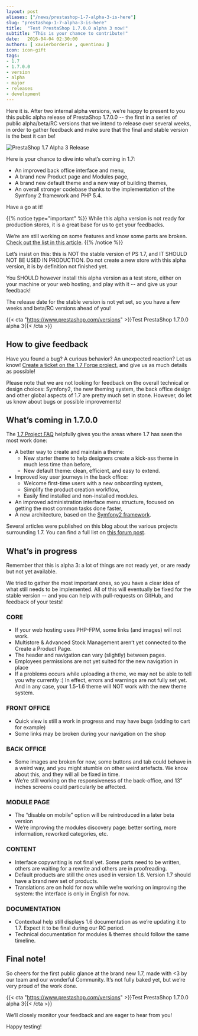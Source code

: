 ```yaml
---
layout: post
aliases: ["/news/prestashop-1-7-alpha-3-is-here"]
slug: "prestashop-1-7-alpha-3-is-here"
title:  "Test PrestaShop 1.7.0.0 alpha 3 now!"
subtitle: "This is your chance to contribute!"
date:   2016-04-04 02:30:00
authors: [ xavierborderie , quentinau ]
icon: icon-gift
tags:
- 1.7
- 1.7.0.0
- version
- alpha
- major
- releases
- development
---
```


Here it is. After two internal alpha versions, we’re happy to present to you this public alpha release of PrestaShop 1.7.0.0 -- the first in a series of public alpha/beta/RC versions that we intend to release over several weeks, in order to gather feedback and make sure that the final and stable version is the best it can be!

![PrestaShop 1.7 Alpha 3 Release](/assets/images/2016/04/Badge1.7-Color.png)

Here is your chance to dive into what’s coming in 1.7:

* An improved back office interface and menu,
* A brand new Product page and Modules page,
* A brand new default theme and a new way of building themes,
* An overall stronger codebase thanks to the implementation of the Symfony 2 framework and PHP 5.4.

Have a go at it!

{{% notice type="important" %}}
While this alpha version is not ready for production stores, it is a great base for us to get your feedbacks.

We’re are still working on some features and know some parts are broken. [Check out the list in this article](/news/prestashop-1-7-alpha-3-is-here/#whats-in-progress).
{{% /notice %}}

Let’s insist on this: this is NOT the stable version of PS 1.7, and IT SHOULD NOT BE USED IN PRODUCTION. Do not create a new store with this alpha version, it is by definition not finished yet.

You SHOULD however install this alpha version as a test store, either on your machine or your web hosting, and play with it -- and give us your feedback!

The release date for the stable version is not yet set, so you have a few weeks and beta/RC versions ahead of you!

{{< cta "https://www.prestashop.com/versions" >}}Test PrestaShop 1.7.0.0 alpha 3{{< /cta >}}


## How to give feedback

Have you found a bug? A curious behavior? An unexpected reaction? Let us know! [Create a ticket on the 1.7 Forge project](http://forge.prestashop.com/secure/CreateIssue!default.jspa?selectedProjectId=11322&issuetype=1), and give us as much details as possible!

Please note that we are not looking for feedback on the overall technical or design choices: Symfony2, the new theming system, the back office design and other global aspects of 1.7 are pretty much set in stone. However, do let us know about bugs or possible improvements!


## What’s coming in 1.7.0.0

The [1.7 Project FAQ](http://build.prestashop.com/news/prestashop-1-7-faq/) helpfully gives you the areas where 1.7 has seen the most work done:

* A better way to create and maintain a theme:
	* New starter theme to help designers create a kick-ass theme in much less time than before,
	* New default theme: clean, efficient, and easy to extend.
* Improved key user journeys in the back office:
	* Welcome first-time users with a new onboarding system,
	* Simplify the product creation workflow,
	* Easily find installed and non-installed modules.
* An improved administration interface menu structure, focused on getting the most common tasks done faster,
* A new architecture, based on the [Symfony2 framework](https://symfony.com/).

Several articles were published on this blog about the various projects surrounding 1.7. You can find a full list on [this forum post](https://www.prestashop.com/forums/topic/480580-want-to-know-more-about-17/).


## What’s in progress

Remember that this is alpha 3: a lot of things are not ready yet, or are ready but not yet available.

We tried to gather the most important ones, so you have a clear idea of what still needs to be implemented. All of this will eventually be fixed for the stable version -- and you can help with pull-requests on GitHub, and feedback of your tests!


### CORE

* If your web hosting uses PHP-FPM, some links (and images) will not work.
* Multistore & Advanced Stock Management aren’t yet connected to the Create a Product Page.
* The header and navigation can vary (slightly) between pages.
* Employees permissions are not yet suited for the new navigation in place
* If a problems occurs while uploading a theme, we may not be able to tell you why currently :) In effect, errors and warnings are not fully set yet. And in any case, your 1.5-1.6 theme will NOT work with the new theme system.


### FRONT OFFICE

* Quick view is still a work in progress and may have bugs (adding to cart for example)
* Some links may be broken during your navigation on the shop


### BACK OFFICE

* Some images are broken for now, some buttons and tab could behave in a weird way, and you might stumble on other weird artefacts. We know about this, and they will all be fixed in time.
* We’re still working on the responsiveness of the back-office, and 13” inches screens could particularly be affected.


### MODULE PAGE

* The “disable on mobile” option will be reintroduced in a later beta version
* We’re improving the modules discovery page: better sorting, more information, reworked categories, etc.


### CONTENT

* Interface copywriting is not final yet. Some parts need to be written, others are waiting for a rewrite and others are in proofreading.
* Default products are still the ones used in version 1.6. Version 1.7 should have a brand new set of products.
* Translations are on hold for now while we’re working on improving the system: the interface is only in English for now.


### DOCUMENTATION

* Contextual help still displays 1.6 documentation as we’re updating it to 1.7. Expect it to be final during our RC period.
* Technical documentation for modules & themes should follow the same timeline.


## Final note!

So cheers for the first public glance at the brand new 1.7, made with <3 by our team and our wonderful Community. It’s not fully baked yet, but we’re very proud of the work done.

{{< cta "https://www.prestashop.com/versions" >}}Test PrestaShop 1.7.0.0 alpha 3{{< /cta >}}

We’ll closely monitor your feedback and are eager to hear from you!

Happy testing!
